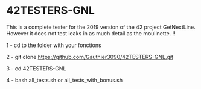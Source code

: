 # 42TESTERS-GNL

This is a complete tester for the 2019 version of the 42 project GetNextLine.
However it does not test leaks in as much detail as the moulinette. :bangbang:

1 - cd to the folder with your fonctions

2 - git clone https://github.com/Gauthier3090/42TESTERS-GNL.git

3 - cd 42TESTERS-GNL

4 - bash all_tests.sh or all_tests_with_bonus.sh
